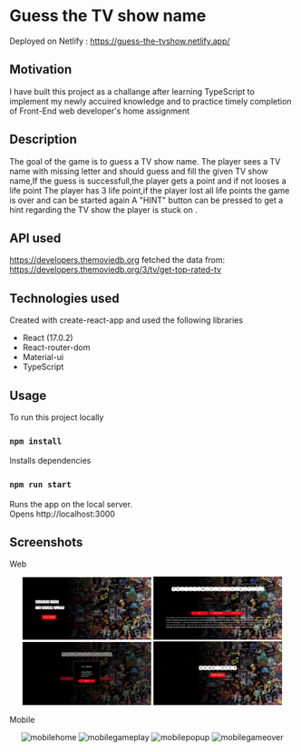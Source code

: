 # Guess the TV show name

Deployed on Netlify : https://guess-the-tvshow.netlify.app/

## Motivation

I have built this project as a challange after learning TypeScript to implement my newly accuired knowledge and to practice timely completion of Front-End web developer's home assignment

## Description

The goal of the game is to guess a TV show name.
The player sees a TV name with missing letter and should guess and fill the given TV show name,If the guess is successfull,the player gets a point and if not looses a life point
The player has 3 life point,if the player lost all life points the game is over and can be started again
A "HINT" button can be pressed to get a hint regarding the TV show the player is stuck on
.

## API used

https://developers.themoviedb.org
fetched the data from:
https://developers.themoviedb.org/3/tv/get-top-rated-tv

## Technologies used

Created with create-react-app and used the following libraries

- React (17.0.2)
- React-router-dom
- Material-ui
- TypeScript

## Usage

To run this project locally

### `npm install`

Installs dependencies

### `npm run start`

Runs the app on the local server.<br>
Opens http://localhost:3000

## Screenshots

Web

<p align="center">  
      <img alt="home" src="/public/screenshots/home-web.PNG" width="45%">
      <img alt="gameplay" src="public/screenshots/gameplay-web.PNG" width="45%">
      <img alt="popup" src="public/screenshots/popup-web.PNG" width="45%">
      <img alt="gameover" src="public/screenshots/gameover-web.PNG" width="45%">
</p>
Mobile
<p align="center">  
      <img alt="mobilehome" src="public/screenshots/home-mobile.PNG.PNG" width="20%">
      <img alt="mobilegameplay" src="public/screenshots/gameplay-mobile.PNG.PNG" width="20%">
      <img alt="mobilepopup" src="public/screenshots/popup-mobile.PNG.PNG" width="20%">
      <img alt="mobilegameover" src="public/screenshots/gameover-mobile.PNG.PNG" width="20%">
</p>
